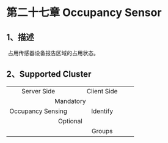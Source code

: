 # 第二十七章 Occupancy Sensor

## 1、描述

​	  占用传感器设备报告区域的占用状态。

## 2、Supported Cluster
<table>
   <tr align="center">
   	<td style="width:50%;">Server Side</td>
    <td style="width:50%;">Client Side</td>
   </tr>
   <tr align="center">
   	<td colspan="2">Mandatory</td>
   </tr>
   <tr align="center">
    <td>Occupancy Sensing</td>
    <td>Identify</td>
   </tr>
   <tr align="center">
   	<td colspan="2">Optional</td>
   </tr>
   <tr align="center"> 
       <td></td>
       <td>Groups</td>
   </tr>
</table>
